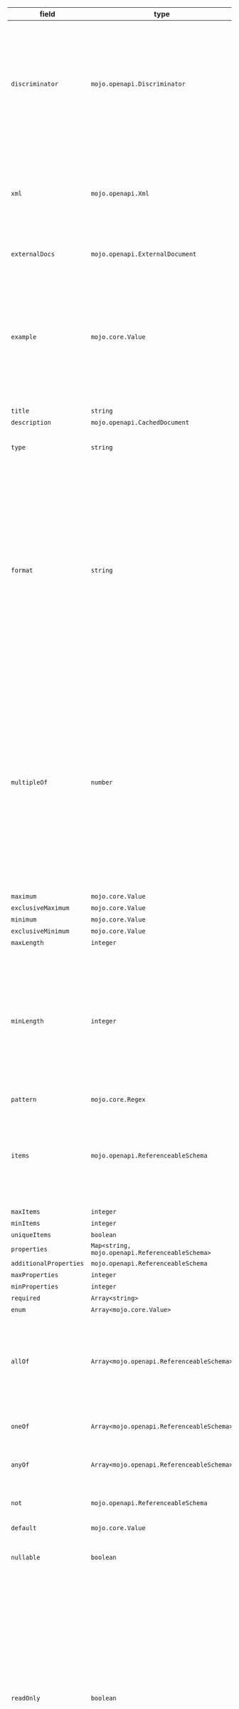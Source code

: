 | field | type | format | required | default | description |
|---|---|---|---|---|---|
| `discriminator` | `mojo.openapi.Discriminator` |  | N |  | Adds support for polymorphism. The discriminator is an object name that is used to differentiate between other schemas which may satisfy the payload description. See Composition and Inheritance for more details. |
| `xml` | `mojo.openapi.Xml` |  | N |  | This MAY be used only on properties schemas. It has no effect on root schemas. Adds additional metadata to describe the XML representation of this property. |
| `externalDocs` | `mojo.openapi.ExternalDocument` |  | N |  | Additional external documentation for this schema. |
| `example` | `mojo.core.Value` |  | N |  | A free-form property to include an example of an instance for this schema. To represent examples that cannot be naturally represented in JSON or YAML, a string value can be used to contain the example with escaping where necessary. |
| `title` | `string` |  | N |  |
| `description` | `mojo.openapi.CachedDocument` |  | N |  | support GFM |
| `type` | `string` |  | N |  | Value MUST be a string. Multiple types via an array are not supported. |
| `format` | `string` |  | N |  | format is an open string-valued property,and can have any value. Formats such as "Email", "Uuid", and so on,MAY be used even though undefined by this specification.Types that are not accompanied by a format property follow the type definition in the JSON Schema.Tools that do not recognize a specific format MAY default back to the type alone, as if the format is not specified. |
| `multipleOf` | `number` | `Float64` | N |  | The value of "multipleOf" MUST be a number, strictly greater than 0.<br>A numeric instance is valid only if division by this keyword's value results in an integer.<br>The `multiple_of` will be less than 1, when the numeric has a fixed decimals.For example, `multiple_of` will be `0.01`, when the numeric need to hold two decimals, and any greater precision will be rejected. |
| `maximum` | `mojo.core.Value` |  | N |  |
| `exclusiveMaximum` | `mojo.core.Value` |  | N |  |
| `minimum` | `mojo.core.Value` |  | N |  |
| `exclusiveMinimum` | `mojo.core.Value` |  | N |  |
| `maxLength` | `integer` | `UInt64` | N |  |
| `minLength` | `integer` | `UInt64` | N |  | A string instance is valid against this keyword if its length is greater than, or equal to, the value of this keyword.The length of a string instance is defined as the number of its characters as defined by RFC 7159.Omitting this keyword has the same behavior as a value of 0. |
| `pattern` | `mojo.core.Regex` |  | N |  |  |
| `items` | `mojo.openapi.ReferenceableSchema` |  | N |  | Value MUST be an object and not an array. Inline or referenced schema MUST be of a Schema Object and not a standard JSON Schema. items MUST be present if the type is array. |
| `maxItems` | `integer` | `UInt64` | N |  |
| `minItems` | `integer` | `UInt64` | N |  |
| `uniqueItems` | `boolean` |  | N |  |
| `properties` | `Map<string, mojo.openapi.ReferenceableSchema>` |  | N |  |
| `additionalProperties` | `mojo.openapi.ReferenceableSchema` |  | N |  |
| `maxProperties` | `integer` | `UInt64` | N |  |
| `minProperties` | `integer` | `UInt64` | N |  |
| `required` | `Array<string>` |  | N |  |
| `enum` | `Array<mojo.core.Value>` |  | N |  |
| `allOf` | `Array<mojo.openapi.ReferenceableSchema>` |  | N |  | Inline or referenced schema MUST be of a Schema Object and not a standard JSON Schema.validates the value against all the sub-schemas |
| `oneOf` | `Array<mojo.openapi.ReferenceableSchema>` |  | N |  | validates the value against exactly one of the sub-schemas |
| `anyOf` | `Array<mojo.openapi.ReferenceableSchema>` |  | N |  | validates the value against any (one or more) of the sub-schemas |
| `not` | `mojo.openapi.ReferenceableSchema` |  | N |  | make sure the value is not valid against the specified schema. |
| `default` | `mojo.core.Value` |  | N |  |
| `nullable` | `boolean` |  | N |  | Allows sending a null value for the defined schema. Default value is false. |
| `readOnly` | `boolean` |  | N |  | Relevant only for Schema "properties" definitions. Declares the property as "read only". This means that it MAY be sent as part of a response but SHOULD NOT be sent as part of the request. If the property is marked as readOnly being true and is in the required list, the required will take effect on the response only. A property MUST NOT be marked as both readOnly and writeOnly being true. Default value is false. |
| `writeOnly` | `boolean` |  | N |  | Relevant only for Schema "properties" definitions. Declares the property as "write only". Therefore, it MAY be sent as part of a request but SHOULD NOT be sent as part of the response. If the property is marked as writeOnly being true and is in the required list, the required will take effect on the request only. A property MUST NOT be marked as both readOnly and writeOnly being true. Default value is false. |
| `deprecated` | `boolean` |  | N |  | Specifies that a schema is deprecated and SHOULD be transitioned out of usage. Default value is false. |

